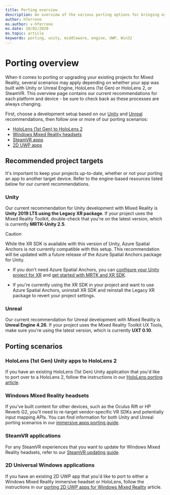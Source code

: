 ```yaml
---
title: Porting overview
description: An overview of the various porting options for bringing existing applications to Mixed Reality.
author: hferrone
ms.author: v-hferrone
ms.date: 10/02/2020
ms.topic: article
keywords: porting, unity, middleware, engine, UWP, Win32
---
```



# Porting overview

When it comes to porting or upgrading your existing projects for Mixed Reality, several scenarios may apply depending on whether your app was built with Unity or Unreal Engine, HoloLens (1st Gen) or HoloLens 2, or SteamVR. This overview page contains our current recommendations for each platform and device - be sure to check back as these processes are always changing.

First, choose a development setup based on our [Unity](#unity) and [Unreal](#unreal) recommendations, then follow one or more of our porting scenarios:

- [HoloLens (1st Gen) to HoloLens 2](#hololens-1st-gen-unity-apps-to-hololens-2)
- [Windows Mixed Reality headsets](#windows-mixed-reality-headsets)
- [SteamVR apps](#steamvr-applications)
- [2D UWP apps](#2d-universal-windows-applications)

## Recommended project targets

It's important to keep your projects up-to-date, whether or not your porting an app to another target device. Refer to the engine-based resources listed below for our current recommendations.

### Unity

Our current recommendation for Unity development with Mixed Reality is **Unity 2019 LTS using the Legacy XR package**. If your project uses the Mixed Reality Toolkit, double-check that you're on the latest version, which is currently **MRTK-Unity 2.5**.

> [!CAUTION]
> While the XR SDK is available with this version of Unity, Azure Spatial Anchors is not currently compatible with this setup. This recommendation will be updated with a future release of the Azure Spatial Anchors package for Unity. 
> 
> * If you don't need Azure Spatial Anchors, you can [configure your Unity project for XR](https://docs.unity3d.com/Manual/configuring-project-for-xr.html) and [get started with MRTK and XR SDK](https://microsoft.github.io/MixedRealityToolkit-Unity/Documentation/GettingStartedWithMRTKAndXRSDK.html).
> 
> * If you're currently using the XR SDK in your project and want to use Azure Spatial Anchors, uninstall XR SDK and reinstall the Legacy XR package to revert your project settings.


### Unreal 

Our current recommendation for Unreal development with Mixed Reality is **Unreal Engine 4.26**. If your project uses the Mixed Reality Toolkit UX Tools, make sure you're using the latest version, which is currently **UXT 0.10**.

## Porting scenarios

### HoloLens (1st Gen) Unity apps to HoloLens 2

If you have an existing HoloLens (1st Gen) Unity application that you'd like to port over to a HoloLens 2, follow the instructions in our [HoloLens porting article](../unity/mrtk-porting-guide.md).

### Windows Mixed Reality headsets

If you've built content for other devices, such as the Oculus Rift or HP Reverb G2, you'll need to re-target vendor-specific VR SDKs and potentially input mapping APIs. You can find information for both Unity and Unreal porting scenarios in our [immersive apps porting guide](porting-guides.md).

### SteamVR applications

For any SteamVR experiences that you want to update for Windows Mixed Reality headsets, refer to our [SteamVR updating guide](updating-your-steamvr-application-for-windows-mixed-reality.md).

### 2D Universal Windows applications

If you have an existing 2D UWP app that you'd like to port to either a Windows Mixed Reality immersive headset or HoloLens, follow the instructions in our [porting 2D UWP apps for Windows Mixed Reality](building-2d-apps.md) article.

